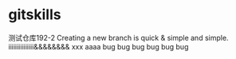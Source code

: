 # gitskills
测试仓库192-2
Creating a new branch is quick & simple  and simple.
iiiiiiiiiiiiiii&&&&&&&& xxx aaaa bug bug bug bug bug bug
